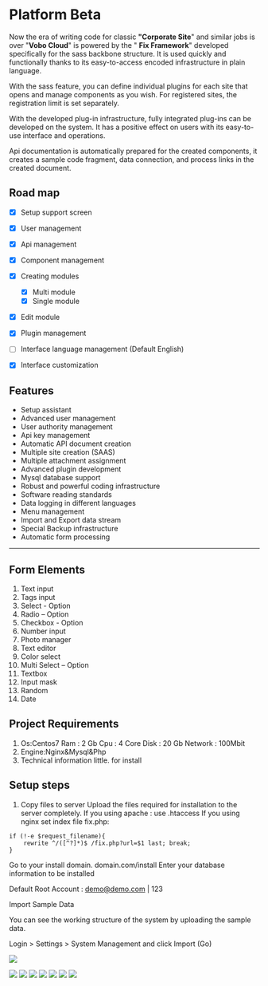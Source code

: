 # Platform Beta

Now the era of writing code for classic **"Corporate Site**" and similar jobs is over
"**Vobo Cloud**" is powered by the " **Fix Framework**" developed specifically for the sass backbone structure. It is used quickly and functionally thanks to its easy-to-access encoded infrastructure in plain language.

With the sass feature, you can define individual plugins for each site that opens and manage components as you wish. For registered sites, the registration limit is set separately.

With the developed plug-in infrastructure, fully integrated plug-ins can be developed on the system. It has a positive effect on users with its easy-to-use interface and operations.

Api documentation is automatically prepared for the created components, it creates a sample code fragment, data connection, and process links in the created document.

## Road map

- [x] Setup support screen
- [x] User management
- [x] Api management
- [x] Component management
- [x] Creating modules
     - [x] Multi module
     - [x] Single module
- [x] Edit module
- [x] Plugin management
- [ ] Interface language management (Default English)
- [x] Interface customization



## Features

- Setup assistant
- Advanced user management
- User authority management
- Api key management
- Automatic API document creation
- Multiple site creation (SAAS)
- Multiple attachment assignment
- Advanced plugin development
- Mysql database support
- Robust and powerful coding infrastructure
- Software reading standards
- Data logging in different languages
- Menu management
- Import and Export data stream
- Special Backup infrastructure
- Automatic form processing
------------

## Form Elements

1. Text input
2. Tags input
3. Select - Option
4. Radio – Option
5. Checkbox - Option
6. Number input
7. Photo manager
8. Text editor
9. Color select
10. Multi Select – Option
11. Textbox
12. Input mask
13. Random
14. Date

## Project Requirements
1. Os:Centos7
	 Ram : 2 Gb
	Cpu : 4 Core
	Disk : 20 Gb
	Network : 100Mbit
2. Engine:Nginx&Mysql&Php
3. Technical information little. for install

## Setup steps

1. Copy files to server Upload the files required for installation to the server completely.
If you using apache : use .htaccess
If you using nginx set index file fix.php:

```
if (!-e $request_filename){
	rewrite ^/([^?]*)$ /fix.php?url=$1 last; break;
}
```

Go to your install domain. domain.com/install Enter your database information to be installed

Default Root Account : demo@demo.com | 123

Import Sample Data

You can see the working structure of the system by uploading the sample data.

Login > Settings > System Management and click Import (Go)


[![](https://raw.githubusercontent.com/Vobo-Cloud/Platform-Beta/main/Screens/1.jpg)](https://www.buymeacoffee.com/thevobos "![](https://raw.githubusercontent.com/Vobo-Cloud/Platform-Beta/main/Screens/1.jpg)")

![](https://raw.githubusercontent.com/Vobo-Cloud/Platform-Beta/main/Screens/1.jpg)
![](https://raw.githubusercontent.com/Vobo-Cloud/Platform-Beta/main/Screens/2.jpg)
![](https://raw.githubusercontent.com/Vobo-Cloud/Platform-Beta/main/Screens/3.jpg)
![](https://raw.githubusercontent.com/Vobo-Cloud/Platform-Beta/main/Screens/4.jpg)
![](https://raw.githubusercontent.com/Vobo-Cloud/Platform-Beta/main/Screens/5.jpg)
![](https://raw.githubusercontent.com/Vobo-Cloud/Platform-Beta/main/Screens/6.jpg)
![](https://raw.githubusercontent.com/Vobo-Cloud/Platform-Beta/main/Screens/7.jpg)
